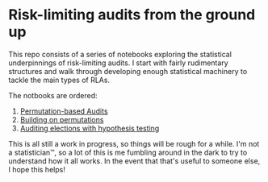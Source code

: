 # Risk-limiting audits from the ground up

This repo consists of a series of notebooks exploring the statistical underpinnings of risk-limiting audits. I start with fairly rudimentary structures and walk through developing enough statistical machinery to tackle the main types of RLAs. 

The notbooks are ordered:
1. [Permutation-based Audits](https://github.com/umbernhard/rlamath/blob/main/Permutation-based%20Audits.ipynb)
2. [Building on permutations](https://github.com/umbernhard/rlamath/blob/main/Building%20on%20permutations---the%20Central%20Limit%20Theorem.ipynb)
3. [Auditing elections with hypothesis testing](https://github.com/umbernhard/rlamath/blob/main/Auditing%20Elections%20with%20Hypothesis%20Tests.ipynb)

This is all still a work in progress, so things will be rough for a while. I'm not a statistician™, so a lot of this is me fumbling around in the dark to try to understand how it all works. In the event that that's useful to someone else, I hope this helps!
